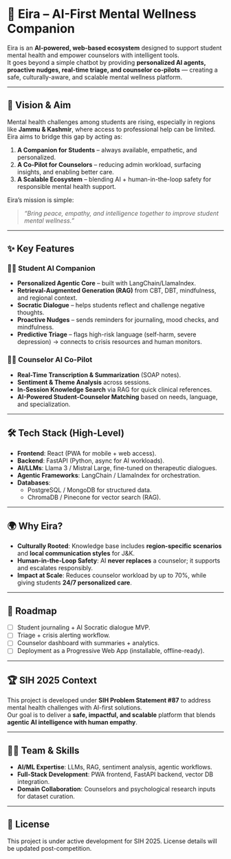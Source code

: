 # 🌸 Eira – AI-First Mental Wellness Companion

Eira is an **AI-powered, web-based ecosystem** designed to support student mental health and empower counselors with intelligent tools.  
It goes beyond a simple chatbot by providing **personalized AI agents, proactive nudges, real-time triage, and counselor co-pilots** — creating a safe, culturally-aware, and scalable mental wellness platform.

---

## 🚀 Vision & Aim
Mental health challenges among students are rising, especially in regions like **Jammu & Kashmir**, where access to professional help can be limited.  
Eira aims to bridge this gap by acting as:

1. **A Companion for Students** – always available, empathetic, and personalized.  
2. **A Co-Pilot for Counselors** – reducing admin workload, surfacing insights, and enabling better care.  
3. **A Scalable Ecosystem** – blending AI + human-in-the-loop safety for responsible mental health support.  

Eira’s mission is simple:  
> *“Bring peace, empathy, and intelligence together to improve student mental wellness.”*

---

## ✨ Key Features

### 🧑‍🎓 Student AI Companion
- **Personalized Agentic Core** – built with LangChain/LlamaIndex.  
- **Retrieval-Augmented Generation (RAG)** from CBT, DBT, mindfulness, and regional context.  
- **Socratic Dialogue** – helps students reflect and challenge negative thoughts.  
- **Proactive Nudges** – sends reminders for journaling, mood checks, and mindfulness.  
- **Predictive Triage** – flags high-risk language (self-harm, severe depression) → connects to crisis resources and human monitors.  

### 👩‍⚕️ Counselor AI Co-Pilot
- **Real-Time Transcription & Summarization** (SOAP notes).  
- **Sentiment & Theme Analysis** across sessions.  
- **In-Session Knowledge Search** via RAG for quick clinical references.  
- **AI-Powered Student-Counselor Matching** based on needs, language, and specialization.  

---

## 🛠️ Tech Stack (High-Level)

- **Frontend**: React (PWA for mobile + web access).  
- **Backend**: FastAPI (Python, async for AI workloads).  
- **AI/LLMs**: Llama 3 / Mistral Large, fine-tuned on therapeutic dialogues.  
- **Agentic Frameworks**: LangChain / LlamaIndex for orchestration.  
- **Databases**:  
  - PostgreSQL / MongoDB for structured data.  
  - ChromaDB / Pinecone for vector search (RAG).  

---

## 🌍 Why Eira?
- **Culturally Rooted**: Knowledge base includes **region-specific scenarios** and **local communication styles** for J&K.  
- **Human-in-the-Loop Safety**: AI **never replaces** a counselor; it supports and escalates responsibly.  
- **Impact at Scale**: Reduces counselor workload by up to 70%, while giving students **24/7 personalized care**.  

---

## 📌 Roadmap
- [ ] Student journaling + AI Socratic dialogue MVP.  
- [ ] Triage + crisis alerting workflow.  
- [ ] Counselor dashboard with summaries + analytics.  
- [ ] Deployment as a Progressive Web App (installable, offline-ready).  

---

## 🏆 SIH 2025 Context
This project is developed under **SIH Problem Statement #87** to address mental health challenges with AI-first solutions.  
Our goal is to deliver a **safe, impactful, and scalable** platform that blends **agentic AI intelligence with human empathy**.

---

## 👨‍💻 Team & Skills
- **AI/ML Expertise**: LLMs, RAG, sentiment analysis, agentic workflows.  
- **Full-Stack Development**: PWA frontend, FastAPI backend, vector DB integration.  
- **Domain Collaboration**: Counselors and psychological research inputs for dataset curation.  

---

## 📖 License
This project is under active development for SIH 2025. License details will be updated post-competition.
